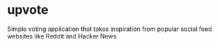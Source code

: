 # upvote
Simple voting application that takes inspiration from popular social feed websites like Reddit and Hacker News

